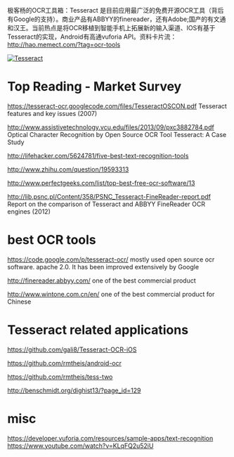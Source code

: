极客杨的OCR工具箱：Tesseract 是目前应用最广泛的免费开源OCR工具（背后有Google的支持）。商业产品有ABBYY的finereader，还有Adobe;国产的有文通和汉王。当前热点是将OCR移植到智能手机上拓展新的输入渠道、IOS有基于Tesseract的实现，Android有高通vuforia API。资料卡片流： http://hao.memect.com/?tag=ocr-tools

[![Tesseract](http://img.memect.com/05jtNcF8k5Kgc3Euvqf5rfZCinM=/400x0/t/1b014ddddc07c435ce3775f3ba85199e706d69456870b9fcb24b5d8ce8c684da)](http://hao.memect.com/?tag=ocr-tools)

# Top Reading - Market Survey
https://tesseract-ocr.googlecode.com/files/TesseractOSCON.pdf  Tesseract features and key issues (2007)

http://www.assistivetechnology.vcu.edu/files/2013/09/pxc3882784.pdf Optical Character Recognition by Open Source OCR 
Tool Tesseract: A Case Study

http://lifehacker.com/5624781/five-best-text-recognition-tools 

http://www.zhihu.com/question/19593313  

http://www.perfectgeeks.com/list/top-best-free-ocr-software/13

http://lib.psnc.pl/Content/358/PSNC_Tesseract-FineReader-report.pdf  Report on the comparison of Tesseract and 
ABBYY FineReader OCR engines (2012)


# best OCR tools
https://code.google.com/p/tesseract-ocr/  mostly used open source ocr software. apache 2.0. It has been improved extensively by Google

http://finereader.abbyy.com/   one of the best commercial product

http://www.wintone.com.cn/en/  one of the best commercial product for Chinese


# Tesseract related applications
https://github.com/gali8/Tesseract-OCR-iOS

https://github.com/rmtheis/android-ocr

https://github.com/rmtheis/tess-two

http://benschmidt.org/dighist13/?page_id=129

# misc

https://developer.vuforia.com/resources/sample-apps/text-recognition
https://www.youtube.com/watch?v=KLqFQ2u52iU
